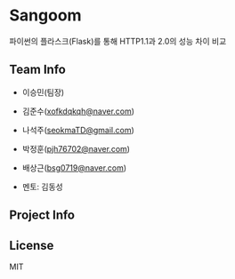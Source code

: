 # Sangoom

파이썬의 플라스크(Flask)를 통해 HTTP1.1과 2.0의 성능 차이 비교


## Team Info
* 이승민(팀장)
* 김준수(xofkdqkqh@naver.com)
* 나석주(seokmaTD@gmail.com)
* 박정훈(pjh76702@naver.com)
* 배상근(bsg0719@naver.com)

* 멘토: 김동성


## Project Info



## License
MIT
